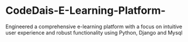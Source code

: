 # CodeDais-E-Learning-Platform-
Engineered a comprehensive e-learning platform with a focus on intuitive user experience and robust functionality using Python, Django and Mysql

